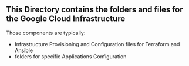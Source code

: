 ##  This Directory contains the folders and files for the Google Cloud Infrastructure

Those components are typically:

* Infrastructure Provisioning and Configuration files for Terraform and Ansible
* folders for specific Applications Configuration
